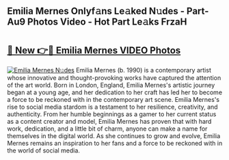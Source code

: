 ## Emilia Mernes Onlyf𝚊ns Le𝚊ked N𝚞des - Part-Au9 Photos Video - Hot Part Le𝚊ks FrzaH

# <h2><a href="http://ac48756.deff.icu/?id=Emilia+Mernes">🔗 New 👉🔴 Emilia Mernes VIDEO Photos</a></h2>

[![Emilia Mernes N𝚞des](https://i.imgur.com/rIISA9y.gif)](http://ac48756.deff.icu/?id=Emilia+Mernes)
Emilia Mernes (b. 1990) is a contemporary artist whose innovative and thought-provoking works have captured the attention of the art world. Born in London, England, Emilia Mernes's artistic journey began at a young age, and her dedication to her craft has led her to become a force to be reckoned with in the contemporary art scene. Emilia Mernes's rise to social media stardom is a testament to her resilience, creativity, and authenticity. From her humble beginnings as a gamer to her current status as a content creator and model, Emilia Mernes has proven that with hard work, dedication, and a little bit of charm, anyone can make a name for themselves in the digital world. As she continues to grow and evolve, Emilia Mernes remains an inspiration to her fans and a force to be reckoned with in the world of social media.

